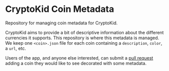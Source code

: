 # CryptoKid Coin Metadata

Repository for managing coin metadata for CryptoKid.

CryptoKid aims to provide a bit of descriptive information about the different currencies it supports. This repository is where this metadata is managed. We keep one `<coin>.json` file for each coin containing a `description`, `color`, a `url`, etc.

Users of the app, and anyone else interested, can submit a [pull request]() adding a coin they would like to see decorated with some metadata.
